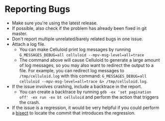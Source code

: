 # Reporting Bugs
- Make sure you're using the latest release.
- If possible, also check if the problem has already been fixed in git master.
- Don't report multiple unrelated/barely related bugs in one issue.
- Attach a log file.
	- You can make Celluloid print log messages by running
	  `G_MESSAGES_DEBUG=all celluloid --mpv-msg-level=all=trace`
	- The command above will cause Celluloid to generate a large amount of
	  log messages, so you may also want to redirect the output to a file.
	  For example, you can redirect log messages to `/tmp/celluloid.log`
	  with this command:
	  `G_MESSAGES_DEBUG=all celluloid --mpv-msg-level=all=trace &> /tmp/celluloid.log`.
- If the issue involves crashing, include a backtrace in the report.
	- You can create a backtrace by running
	  `gdb -ex 'set pagination off' -ex run -ex bt celluloid`
	  and perform the action that triggers the crash.
- If the issue is a regression, it would be very helpful if you could perform a
  [bisect](https://git-scm.com/docs/git-bisect) to locate the commit that
  introduces the regression.
